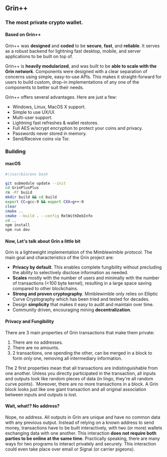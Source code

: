 ## Grin++

### The most private crypto wallet.

#### Based on Grin++

Grin++ was **designed** and **coded** to be **secure**, **fast**, and **reliable**. It serves as a robust backend for lightning fast desktop, mobile, and server applications to be built on top of.

Grin++ is **heavily modularized**, and was built to be **able to scale with the Grin network**. Components were designed with a clear separation of concerns using simple, easy-to-use APIs. This makes it straight-forward for users to build custom, drop-in implementations of any one of the components to better suit their needs.

Grin++ offers several advantages. Here are just a few:

- Windows, Linux, MacOS X support.
- Simple to use UX/UI.
- Multi-user support.
- Lightning fast refreshes & wallet restores.
- Full AES w/scrypt encryption to protect your coins and privacy.
- Passwords never stored in memory.
- Send/Receive coins via Tor.

### Building

#### macOS

```bash
#!/usr/bin/env bash

git submodule update --init
cd GrinPlusPlus
rm -Rf buiLd
mkdir build && cd build
export CC=gcc-9 && export CXX=g++-9
clear
cmake ..
cmake --build . --config RelWithDebInfo
cd ..
npm install
npm run dev
```

#### Now, Let's talk about Grin a little bit

Grin is a lightweight implementation of the Mimblewimble protocol. The main goal and characteristics of the Grin project are:

- **Privacy by default**. This enables complete fungibility without precluding the ability to selectively disclose information as needed.
- **Scales** mostly with the number of users and minimally with the number of transactions (<100 byte kernel), resulting in a large space saving compared to other blockchains.
- **Strong and proven cryptography**. Mimblewimble only relies on Elliptic Curve Cryptography which has been tried and tested for decades.
- Design **simplicity** that makes it easy to audit and maintain over time.
- Community driven, encouraging mining **decentralization**.

#### Privacy and Fungibility

There are 3 main properties of Grin transactions that make them private:

1. There are no addresses.
2. There are no amounts.
3. 2 transactions, one spending the other, can be merged in a block to form only one, removing all intermediary information.

The 2 first properties mean that all transactions are indistinguishable from one another. Unless you directly participated in the transaction, all inputs and outputs look like random pieces of data (in lingo, they're all random curve points). `Moreover, there are no more transactions in a block. A Grin block looks just like one giant transaction and all original association between inputs and outputs is lost.

#### Wait, what!? No address?

Nope, no address. All outputs in Grin are unique and have no common data with any previous output. Instead of relying on a known address to send money, transactions have to be built interactively, with two (or more) wallets exchanging data with one another. This interaction **does not require both parties to be online at the same time**. Practically speaking, there are many ways for two programs to interact privately and securely. This interaction could even take place over email or Signal (or carrier pigeons).
